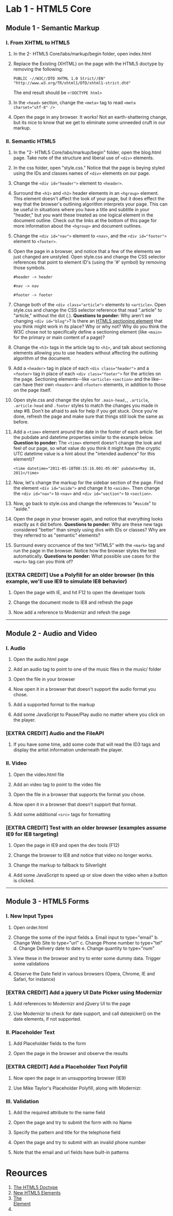 # Lab 1 - HTML5 Core
## Module 1 - Semantic Markup

### I. From XHTML to HTML5
1. In the 2- HTML5 Core/labs/markup/begin folder, open index.html

2. Replace the Existing (XHTML) on the page with the HTML5 doctype by removing the following:

	`PUBLIC -//W3C//DTD XHTML 1.0 Strict//EN" "http://www.w3.org/TR/xhtml1/DTD/xhtml1-strict.dtd"`

	The end result should be `<!DOCTYPE html>`
	
3. In the `<head>` section, change the `<meta>` tag to read `<meta charset="utf-8" />`

4. Open the page in any browser. It works! Not an earth-shattering change, but its nice to know that we get to eliminate some unneeded cruft in our markup.
  
### II. Semantic HTML5
1. In the  "2- HTML5 Core/labs/markup/begin" folder, open the blog.html page. Take note of the structure and liberal use of `<div>` elements.

2. In the css folder, open "style.css." Notice that the page is beying styled using the IDs and classes names of `<div>` elements on our page.

3. Change the `<div id="header">` element to `<header>`. 

3. Surround the `<h1>` and `<h2>` header elements in an `<hgroup>` element. This element doesn't affect the look of your page, but it does effect the way that the browser's outlining algorithm interprets your page. This can be useful in situations where you have a title and subtitle in your "header," but you want these treated as one logical element in the document outline. Check out the links at the bottom of this page for more information about the `<hgroup>` and document outlines.

4. Change the `<div id="nav">` element to `<nav>`, and the `<div id="footer">` element to `<footer>`.

5. Open the page in a browser, and notice that a few of the elements we just changed are unstyled. Open style.css and change the CSS selector references that point to element ID's (using the '#' symbol) by removing those symbols. 	

	`#header -> header`

	`#nav -> nav`

	`#footer -> footer`

6. Change both of the `<div class="article">` elements to `<article>`. Open style.css and change the CSS selector reference that read ".article" to "article," without the dot (.).
**Questions to ponder:** Why aren't we changing `<div id="blog">`? Is there an [HTML5 sectioning element](http://www.w3.org/TR/html5/sections.html#sections) that you think might work in its place? Why or why not? Why do you think the W3C chose not to specifically define a sectioning element (like `<main>` for the primary or main content of a page)?

7. Change the `<h3>` tags in the article tag to `<h1>`, and talk about sectioning elements allowing you to use headers without affecting the outlining algorithm of the document.

8. Add a `<header>` tag in place of each `<div class="header">` and a `<footer>` tag in place of each `<div class="footer">` for the articles on the page. Sectioning elements--like `<article>` `<section>` and the like--can have their own `<header>` and `<footer>` elements, in addition to those on the page itself. 

9. Open style.css and change the styles for `.main-head,`, `.article`, `.article-head` and `.footer` styles to match the changes you made in step #8. Don't be afraid to ask for help if you get stuck. Once you're done, refresh the page and make sure that things still look the same as before.

10. Add a `<time>` element around the date in the footer of each article. Set the pubdate and datetime properties similar to the example below.
**Question to ponder:** The `<time>` element doesn't change the look and feel of our page, so what value do you think it might have (the cryptic UTC datetime value is a hint about the "intended audience" for this element)? 

	`<time datetime="2011-05-18T08:15:16.001-05:00" pubdate>May 18, 2011</time>`

11. Now, let's change the markup for the sidebar section of the page. Find the element `<div id="aside">` and change it to `<aside>`. Then change the `<div id="nav">` to `<nav>` and `<div id="section">` to `<section>`.

12. Now, go back to style.css and change the references to "`#aside`" to "aside."

13. Open the page in your browser again, and notice that everything looks exactly as it did before. 
**Questions to ponder:** Why are these new tags considered "better" than simply using divs with IDs or classes? Why are they referred to as "semantic" elements?   

14. Surround every occruence of the text "HTML5" with the `<mark>` tag and run the page in the browser. Notice how the browser styles the test automatically. 
**Questions to ponder:** What possible use cases for the `<mark>` tag can you think of? 

### **[EXTRA CREDIT]** Use a Polyfill for an older browser (In this example, we'll use IE9 to simulate IE8 behavior)
1. Open the page with IE, and hit F12 to open the developer tools

2. Change the document mode to IE8 and refresh the page

3. Now add a reference to Modernizr and refesh the page

---
## Module 2 - Audio and Video

### I. Audio
1. Open the audio.html page

2. Add an audio tag to point to one of the music files in the  music/ folder

3. Open the file in your browser

4. Now open it in a browser that doesn't support the audio format you chose.

5. Add a supported format to the markup

6. Add some JavaScript to Pause/Play audio no matter where you click on the player.

### **[EXTRA CREDIT] Audio and the FileAPI**
1. If you have some time, add some code that will read the ID3 tags and display the artist information underneath the player.  

### II. Video
1. Open the video.html file

2. Add an video tag to point to the video file

3. Open the file in a browser that supports the format you chose.

4. Now open it in a browser that doesn't support that format.

5. Add some additional `<src>` tags for formatting

### **[EXTRA CREDIT]** Test with an older browser (examples assume IE9 for IE8 targeting)
1. Open the page in IE9 and open the dev tools (F12)

2. Change the browser to IE8 and notice that video no longer works.

3. Change the markup to fallback to Silverlight

4. Add some JavaScript to speed up or slow down the video when a button is clicked.

---
## Module 3 - HTML5 Forms

### I. New Input Types
1. Open order.html

2. Change the some of the input fields
	a. Email input to type="email"
	b. Change Web Site to type="url"
	c. Change Phone number to type="tel"
	d. Change Delivery date to date
	e. Change quantity to type="num"

3. View these in the browser and try to enter some dummy data. Trigger some validations

4. Observe the Date field in various browsers (Opera, Chrome, IE and Safari, for instance)

### **[EXTRA CREDIT]** Add a jquery UI Date Picker using Modernizr
1. Add references to Modernizr and jQuery UI to the page

2. Use Modernizr to check for date support, and call datepicker() on the date elements, if not supported.

### II. Placeholder Text
1. Add Placeholder fields to the form

2. Open the page in the browser and observe the results

### **[EXTRA CREDIT]** Add a Placeholder Text Polyfill
1. Now open the page in an unsupporting browser (IE9)

2. Use Mike Taylor's Placeholder Polyfill, along with Modernizr.

### III. Validation
1. Add the required attribute to the name field

2. Open the page and try to submit the form with no Name

3. Specify the pattern and title for the telephone field

4. Open the page and try to submit with an invalid phone number

5. Note that the email and url fields have built-in patterns

# Reources
1. [The HTML5 Doctype](http://www.w3.org/TR/html5/syntax.html#the-doctype)
2. [New HTML5 Elements](http://www.w3.org/TR/html5/elements.html#elements)
3. [The <hgroup> Element](http://www.w3.org/TR/html5/sections.html#the-hgroup-element)
4. [time]: http://time "The <time> Element"